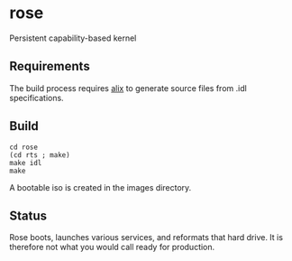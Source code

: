 # rose
Persistent capability-based kernel

## Requirements

The build process requires [alix](https://github.com/blancolioni/alix) to generate source files from .idl specifications.

## Build

```
cd rose
(cd rts ; make)
make idl
make
```

A bootable iso is created in the images directory.

## Status

Rose boots, launches various services, and
reformats that hard drive.  It is therefore not what 
you would call ready for production.
